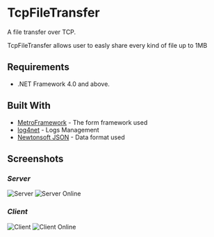 # TcpFileTransfer
A file transfer over TCP. 

TcpFileTransfer allows user to easly share every kind of file up to 1MB

Requirements
------------
* .NET Framework 4.0 and above.

## Built With

* [MetroFramework](https://github.com/thielj/MetroFramework) - The form framework used
* [log4net](https://logging.apache.org/log4net/) - Logs Management
* [ Newtonsoft JSON](https://www.newtonsoft.com/json) - Data format used


## Screenshots
### *Server*
![Server](https://github.com/nic0-o1/TcpFileTransfer/blob/master/Server/Screenshots/Server.png)
![Server Online](https://github.com/nic0-o1/TcpFileTransfer/blob/master/Server/Screenshots/ServerOnline.png)

### *Client*

![Client](https://github.com/nic0-o1/TcpFileTransfer/blob/master/TcpFileTransfer/Screenshots/Client.png)
![Client Online](https://github.com/nic0-o1/TcpFileTransfer/blob/master/TcpFileTransfer/Screenshots/ClientOnline.png)
